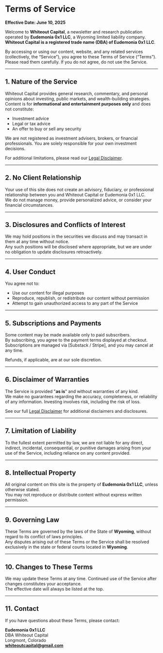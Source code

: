# Terms of Service

**Effective Date: June 10, 2025**

Welcome to **Whiteout Capital**, a newsletter and research publication operated by **Eudemonia 0x1 LLC**, a Wyoming limited liability company. **Whiteout Capital is a registered trade name (DBA) of Eudemonia 0x1 LLC**.

By accessing or using our content, website, and any related services (collectively, the “Service”), you agree to these Terms of Service (“Terms”).  
Please read them carefully. If you do not agree, do not use the Service.

---

## 1. Nature of the Service

Whiteout Capital provides general research, commentary, and personal opinions about investing, public markets, and wealth-building strategies. Content is for **informational and entertainment purposes only** and does not constitute:

- Investment advice  
- Legal or tax advice  
- An offer to buy or sell any security

We are not registered as investment advisers, brokers, or financial professionals. You are solely responsible for your own investment decisions.

For additional limitations, please read our [Legal Disclaimer](https://whiteoutcapital.com/legal-disclaimer).

---

## 2. No Client Relationship

Your use of this site does not create an advisory, fiduciary, or professional relationship between you and Whiteout Capital or Eudemonia 0x1 LLC.  
We do not manage money, provide personalized advice, or consider your financial circumstances.

---

## 3. Disclosures and Conflicts of Interest

We may hold positions in the securities we discuss and may transact in them at any time without notice.  
Any such positions will be disclosed where appropriate, but we are under no obligation to update disclosures retroactively.

---

## 4. User Conduct

You agree not to:

- Use our content for illegal purposes  
- Reproduce, republish, or redistribute our content without permission  
- Attempt to gain unauthorized access to any part of the Service

---

## 5. Subscriptions and Payments

Some content may be made available only to paid subscribers.  
By subscribing, you agree to the payment terms displayed at checkout. Subscriptions are managed via [Substack / Stripe], and you may cancel at any time.

Refunds, if applicable, are at our sole discretion.

---

## 6. Disclaimer of Warranties

The Service is provided "**as is**" and without warranties of any kind.  
We make no guarantees regarding the accuracy, completeness, or reliability of any information. Investing involves risk, including the risk of loss.

See our full [Legal Disclaimer](https://whiteoutcapital.com/legal-disclaimer) for additional disclaimers and disclosures.

---

## 7. Limitation of Liability

To the fullest extent permitted by law, we are not liable for any direct, indirect, incidental, consequential, or punitive damages arising from your use of the Service, including reliance on any content provided.

---

## 8. Intellectual Property

All original content on this site is the property of **Eudemonia 0x1 LLC**, unless otherwise stated.  
You may not reproduce or distribute content without express written permission.

---

## 9. Governing Law

These Terms are governed by the laws of the State of **Wyoming**, without regard to its conflict of laws principles.  
Any disputes arising out of these Terms or the Service shall be resolved exclusively in the state or federal courts located in **Wyoming**.

---

## 10. Changes to These Terms

We may update these Terms at any time. Continued use of the Service after changes constitutes your acceptance.  
The effective date will always be listed at the top.

---

## 11. Contact

If you have questions about these Terms, please contact:

**Eudemonia 0x1 LLC**  
DBA Whiteout Capital  
Longmont, Colorado  
**whiteoutcapital@gmail.com**
